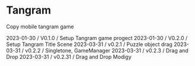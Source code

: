 # Tangram
Copy mobile tangram game

2023-01-30 / V0.1.0 / Setup Tangram game progect
2023-01-30 / V0.2.0 / Setup Tangram Title Scene
2023-03-31 / v0.2.1 / Puzzle object drag
2023-03-31 / v0.2.2 / Singletone, GameManager
2023-03-31 / v0.2.3 / Drag and Drop
2023-03-31 / v0.2.31 / Drag and Drop Modigy